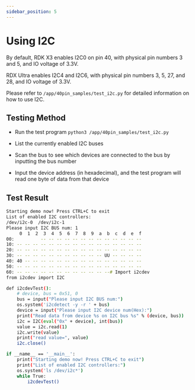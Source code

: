 ```yaml
---
sidebar_position: 5
---
```


# Using I2C

By default, RDK X3 enables I2C0 on pin 40, with physical pin numbers 3 and 5, and IO voltage of 3.3V.

RDX Ultra enables I2C4 and I2C6, with physical pin numbers 3, 5, 27, and 28, and IO voltage of 3.3V.

Please refer to `/app/40pin_samples/test_i2c.py` for detailed information on how to use I2C.

## Testing Method

- Run the test program `python3 /app/40pin_samples/test_i2c.py`

- List the currently enabled I2C buses
- Scan the bus to see which devices are connected to the bus by inputting the bus number
- Input the device address (in hexadecimal), and the test program will read one byte of data from that device

## Test Result

```bash
Starting demo now! Press CTRL+C to exit
List of enabled I2C controllers:
/dev/i2c-0  /dev/i2c-1
Please input I2C BUS num: 1
     0  1  2  3  4  5  6  7  8  9  a  b  c  d  e  f
00:          -- -- -- -- -- -- -- -- -- -- -- -- -- 
10: -- -- -- -- -- -- -- -- -- -- -- -- -- -- -- --
20: -- -- -- -- -- -- -- -- -- -- -- -- -- -- -- --
30: -- -- -- -- -- -- -- -- -- -- -- UU -- -- -- --
40: 40 -- -- -- -- -- -- -- -- -- -- -- -- -- -- --
50: -- -- -- -- -- -- -- -- -- -- -- -- -- -- -- --
60: -- -- -- -- -- -- -- -- -- -- -- --# Import i2cdev
from i2cdev import I2C

def i2cdevTest():
    # device, bus = 0x51, 0
    bus = input("Please input I2C BUS num:")
    os.system('i2cdetect -y -r ' + bus)
    device = input("Please input I2C device num(Hex):")
    print("Read data from device %s on I2C bus %s" % (device, bus))
    i2c = I2C(eval("0x" + device), int(bus))
    value = i2c.read(1)
    i2c.write(value)
    print("read value=", value)
    i2c.close()

if __name__ == '__main__':
    print("Starting demo now! Press CTRL+C to exit")
    print("List of enabled I2C controllers:")
    os.system('ls /dev/i2c*')
    while True:
        i2cdevTest()